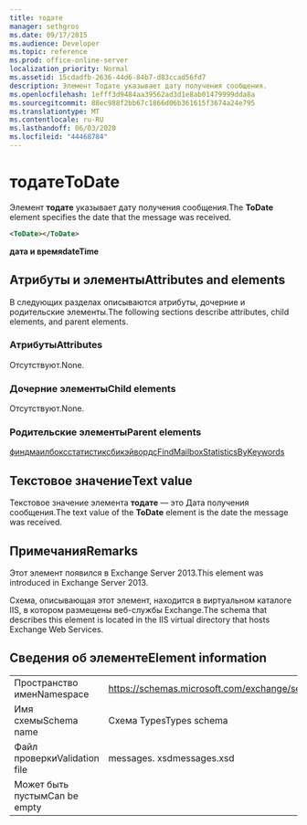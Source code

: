 ```yaml
---
title: тодате
manager: sethgros
ms.date: 09/17/2015
ms.audience: Developer
ms.topic: reference
ms.prod: office-online-server
localization_priority: Normal
ms.assetid: 15cdadfb-2636-44d6-84b7-d83ccad56fd7
description: Элемент Тодате указывает дату получения сообщения.
ms.openlocfilehash: 1efff3d9484aa39562ad3d1e8ab01479999dda8a
ms.sourcegitcommit: 88ec988f2bb67c1866d06b361615f3674a24e795
ms.translationtype: MT
ms.contentlocale: ru-RU
ms.lasthandoff: 06/03/2020
ms.locfileid: "44468784"
---
```

# <a name="todate"></a><span data-ttu-id="97a4c-103">тодате</span><span class="sxs-lookup"><span data-stu-id="97a4c-103">ToDate</span></span>

<span data-ttu-id="97a4c-104">Элемент **тодате** указывает дату получения сообщения.</span><span class="sxs-lookup"><span data-stu-id="97a4c-104">The **ToDate** element specifies the date that the message was received.</span></span> 
  
```XML
<ToDate></ToDate>
```

 <span data-ttu-id="97a4c-105">**дата и время**</span><span class="sxs-lookup"><span data-stu-id="97a4c-105">**dateTime**</span></span>
## <a name="attributes-and-elements"></a><span data-ttu-id="97a4c-106">Атрибуты и элементы</span><span class="sxs-lookup"><span data-stu-id="97a4c-106">Attributes and elements</span></span>

<span data-ttu-id="97a4c-107">В следующих разделах описываются атрибуты, дочерние и родительские элементы.</span><span class="sxs-lookup"><span data-stu-id="97a4c-107">The following sections describe attributes, child elements, and parent elements.</span></span>
  
### <a name="attributes"></a><span data-ttu-id="97a4c-108">Атрибуты</span><span class="sxs-lookup"><span data-stu-id="97a4c-108">Attributes</span></span>

<span data-ttu-id="97a4c-109">Отсутствуют.</span><span class="sxs-lookup"><span data-stu-id="97a4c-109">None.</span></span>
  
### <a name="child-elements"></a><span data-ttu-id="97a4c-110">Дочерние элементы</span><span class="sxs-lookup"><span data-stu-id="97a4c-110">Child elements</span></span>

<span data-ttu-id="97a4c-111">Отсутствуют.</span><span class="sxs-lookup"><span data-stu-id="97a4c-111">None.</span></span>
  
### <a name="parent-elements"></a><span data-ttu-id="97a4c-112">Родительские элементы</span><span class="sxs-lookup"><span data-stu-id="97a4c-112">Parent elements</span></span>

[<span data-ttu-id="97a4c-113">финдмаилбоксстатистиксбикэйвордс</span><span class="sxs-lookup"><span data-stu-id="97a4c-113">FindMailboxStatisticsByKeywords</span></span>](findmailboxstatisticsbykeywords.md)
  
## <a name="text-value"></a><span data-ttu-id="97a4c-114">Текстовое значение</span><span class="sxs-lookup"><span data-stu-id="97a4c-114">Text value</span></span>

<span data-ttu-id="97a4c-115">Текстовое значение элемента **тодате** — это Дата получения сообщения.</span><span class="sxs-lookup"><span data-stu-id="97a4c-115">The text value of the **ToDate** element is the date the message was received.</span></span> 
  
## <a name="remarks"></a><span data-ttu-id="97a4c-116">Примечания</span><span class="sxs-lookup"><span data-stu-id="97a4c-116">Remarks</span></span>

<span data-ttu-id="97a4c-117">Этот элемент появился в Exchange Server 2013.</span><span class="sxs-lookup"><span data-stu-id="97a4c-117">This element was introduced in Exchange Server 2013.</span></span>
  
<span data-ttu-id="97a4c-118">Схема, описывающая этот элемент, находится в виртуальном каталоге IIS, в котором размещены веб-службы Exchange.</span><span class="sxs-lookup"><span data-stu-id="97a4c-118">The schema that describes this element is located in the IIS virtual directory that hosts Exchange Web Services.</span></span>
  
## <a name="element-information"></a><span data-ttu-id="97a4c-119">Сведения об элементе</span><span class="sxs-lookup"><span data-stu-id="97a4c-119">Element information</span></span>

|||
|:-----|:-----|
|<span data-ttu-id="97a4c-120">Пространство имен</span><span class="sxs-lookup"><span data-stu-id="97a4c-120">Namespace</span></span>  <br/> |https://schemas.microsoft.com/exchange/services/2006/messages  <br/> |
|<span data-ttu-id="97a4c-121">Имя схемы</span><span class="sxs-lookup"><span data-stu-id="97a4c-121">Schema name</span></span>  <br/> |<span data-ttu-id="97a4c-122">Схема Types</span><span class="sxs-lookup"><span data-stu-id="97a4c-122">Types schema</span></span>  <br/> |
|<span data-ttu-id="97a4c-123">Файл проверки</span><span class="sxs-lookup"><span data-stu-id="97a4c-123">Validation file</span></span>  <br/> |<span data-ttu-id="97a4c-124">messages. xsd</span><span class="sxs-lookup"><span data-stu-id="97a4c-124">messages.xsd</span></span>  <br/> |
|<span data-ttu-id="97a4c-125">Может быть пустым</span><span class="sxs-lookup"><span data-stu-id="97a4c-125">Can be empty</span></span>  <br/> ||
   

